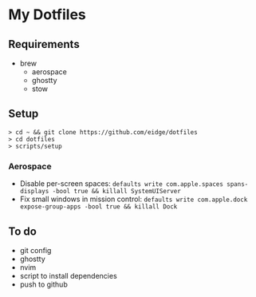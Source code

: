 # My Dotfiles

## Requirements

- brew
	- aerospace
	- ghostty
	- stow

## Setup

```
> cd ~ && git clone https://github.com/eidge/dotfiles
> cd dotfiles
> scripts/setup
```

### Aerospace

- Disable per-screen spaces: `defaults write com.apple.spaces spans-displays -bool true && killall SystemUIServer`
- Fix small windows in mission control: `defaults write com.apple.dock expose-group-apps -bool true && killall Dock`

## To do

- git config
- ghostty
- nvim
- script to install dependencies
- push to github


